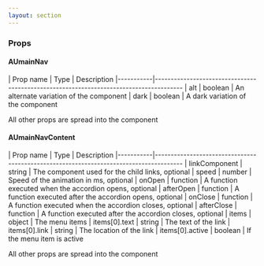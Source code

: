 ```yaml
---
layout: section
---
```


### Props

#### AUmainNav

| Prop name | Type    | Description
|-----------|---------------------------------------------------------------------------------------
| alt         | boolean | An alternate variation of the component
| dark        | boolean | A dark variation of the component

All other props are spread into the component


#### AUmainNavContent

| Prop name | Type    | Description
|-----------|---------------------------------------------------------------------------------------
| linkComponent     | string   | The component used for the child links, optional
| speed             | number   | Speed of the animation in ms, optional
| onOpen            | function | A function executed when the accordion opens, optional
| afterOpen         | function | A function executed after the accordion opens, optional
| onClose           | function | A function executed when the accordion closes, optional
| afterClose        | function | A function executed after the accordion closes, optional
| items             | object   | The menu items
| items[0].text     | string   | The text of the link
| items[0].link     | string   | The location of the link
| items[0].active   | boolean  | If the menu item is active

All other props are spread into the component
